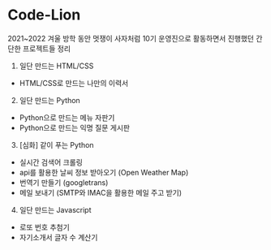# Code-Lion
2021~2022 겨울 방학 동안 멋쟁이 사자처럼 10기 운영진으로 활동하면서 진행했던 간단한 프로젝트들 정리

1. 일단 만드는 HTML/CSS
 - HTML/CSS로 만드는 나만의 이력서
 
2. 일단 만드는 Python
 - Python으로 만드는 메뉴 자판기
 - Python으로 만드는 익명 질문 게시판
 
3. [심화] 같이 푸는 Python
 - 실시간 검색어 크롤링
 - api를 활용한 날씨 정보 받아오기 (Open Weather Map)
 - 번역기 만들기 (googletrans)
 - 메일 보내기 (SMTP와 IMAC을 활용한 메일 주고 받기)
4. 일단 만드는 Javascript
 - 로또 번호 추첨기
 - 자기소개서 글자 수 계산기
